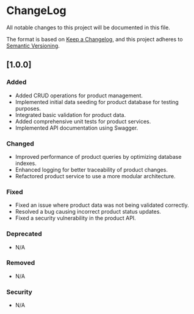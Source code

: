 # ChangeLog

All notable changes to this project will be documented in this file.

The format is based on [Keep a Changelog](https://keepachangelog.com/en/1.0.0/),
and this project adheres to [Semantic Versioning](https://semver.org/spec/v2.0.0.html).

## [1.0.0]

### Added
- Added CRUD operations for product management.
- Implemented initial data seeding for product database for testing purposes.
- Integrated basic validation for product data.
- Added comprehensive unit tests for product services.
- Implemented API documentation using Swagger.

### Changed
- Improved performance of product queries by optimizing database indexes.
- Enhanced logging for better traceability of product changes.
- Refactored product service to use a more modular architecture.

### Fixed
- Fixed an issue where product data was not being validated correctly.
- Resolved a bug causing incorrect product status updates.
- Fixed a security vulnerability in the product API.

### Deprecated
- N/A

### Removed
- N/A

### Security
- N/A